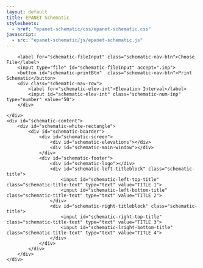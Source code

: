 ```yaml
---
layout: default
title: EPANET Schematic
stylesheets:
  - href: "epanet-schematic/css/epanet-schematic.css"
javascript: 
  - src: "epanet-schematic/js/epanet-schematic.js"
---
```

 
 <div id="schematic-mainscreen">
    <div id="schematic-navbar">
        
        <label for="schematic-fileInput" class="schematic-nav-btn">Choose File</label>
        <input type="file" id="schematic-fileInput" accept=".inp">
        <button id="schematic-printBtn"  class="schematic-nav-btn">Print Schematic</button>
        <div class="schematic-nav-row">
            <label for="schematic-elev-int">Elevation Interval</label>
            <input id="schematic-elev-int" class="schematic-num-inp" type="number" value="50">
        </div>
        
    </div>
    <div id="schematic-content">
        <div id="schematic-white-rectangle">
            <div id="schematic-boarder">
                <div id="schematic-screen">
                    <div id="schematic-elevations"></div>
                    <div id="schematic-main-window"></div>
                </div>
                <div id="schematic-footer">
                    <div id="schematic-logo"></div>
                    <div id="schematic-left-titleblock" class="schematic-title">
                        <input id="schematic-left-top-title" class="schematic-title-text" type="text" value="TITLE 1">
                        <input id="schematic-left-bottom-title" class="schematic-title-text" type="text" value="TITLE 2">
                    </div>
                    <div id="schematic-right-titleblock" class="schematic-title">
                        <input id="schematic-right-top-title" class="schematic-title-text" type="text" value="TITLE 3">
                        <input id="schematic-lright-bottom-title" class="schematic-title-text" type="text" value="TITLE 4">
                    </div>
                </div>
            </div>
        </div>
    </div>
</div>
